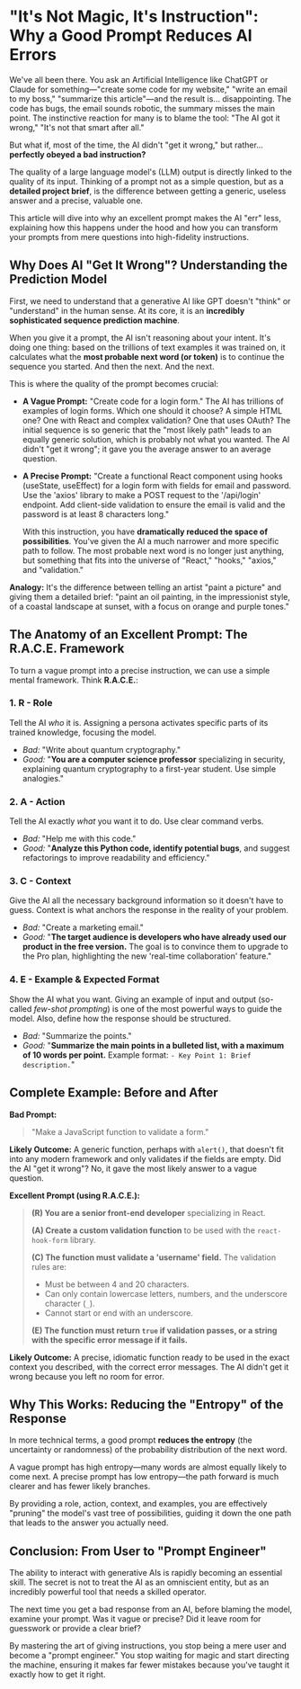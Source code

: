 # "It's Not Magic, It's Instruction": Why a Good Prompt Reduces AI Errors

We've all been there. You ask an Artificial Intelligence like ChatGPT or Claude for something—"create some code for my website," "write an email to my boss," "summarize this article"—and the result is... disappointing. The code has bugs, the email sounds robotic, the summary misses the main point. The instinctive reaction for many is to blame the tool: "The AI got it wrong," "It's not that smart after all."

But what if, most of the time, the AI didn't "get it wrong," but rather... **perfectly obeyed a bad instruction?**

The quality of a large language model's (LLM) output is directly linked to the quality of its input. Thinking of a prompt not as a simple question, but as a **detailed project brief**, is the difference between getting a generic, useless answer and a precise, valuable one.

This article will dive into why an excellent prompt makes the AI "err" less, explaining how this happens under the hood and how you can transform your prompts from mere questions into high-fidelity instructions.

## Why Does AI "Get It Wrong"? Understanding the Prediction Model

First, we need to understand that a generative AI like GPT doesn't "think" or "understand" in the human sense. At its core, it is an **incredibly sophisticated sequence prediction machine**.

When you give it a prompt, the AI isn't reasoning about your intent. It's doing one thing: based on the trillions of text examples it was trained on, it calculates what the **most probable next word (or token)** is to continue the sequence you started. And then the next. And the next.

This is where the quality of the prompt becomes crucial:

*   **A Vague Prompt:** "Create code for a login form." The AI has trillions of examples of login forms. Which one should it choose? A simple HTML one? One with React and complex validation? One that uses OAuth? The initial sequence is so generic that the "most likely path" leads to an equally generic solution, which is probably not what you wanted. The AI didn't "get it wrong"; it gave you the average answer to an average question.

*   **A Precise Prompt:** "Create a functional React component using hooks (useState, useEffect) for a login form with fields for email and password. Use the 'axios' library to make a POST request to the '/api/login' endpoint. Add client-side validation to ensure the email is valid and the password is at least 8 characters long."

    With this instruction, you have **dramatically reduced the space of possibilities**. You've given the AI a much narrower and more specific path to follow. The most probable next word is no longer just anything, but something that fits into the universe of "React," "hooks," "axios," and "validation."

**Analogy:** It's the difference between telling an artist "paint a picture" and giving them a detailed brief: "paint an oil painting, in the impressionist style, of a coastal landscape at sunset, with a focus on orange and purple tones."

## The Anatomy of an Excellent Prompt: The **R.A.C.E.** Framework

To turn a vague prompt into a precise instruction, we can use a simple mental framework. Think **R.A.C.E.**:

### 1. R - Role
Tell the AI *who* it is. Assigning a persona activates specific parts of its trained knowledge, focusing the model.
*   *Bad:* "Write about quantum cryptography."
*   *Good:* "**You are a computer science professor** specializing in security, explaining quantum cryptography to a first-year student. Use simple analogies."

### 2. A - Action
Tell the AI exactly *what* you want it to do. Use clear command verbs.
*   *Bad:* "Help me with this code."
*   *Good:* "**Analyze this Python code, identify potential bugs**, and suggest refactorings to improve readability and efficiency."

### 3. C - Context
Give the AI all the necessary background information so it doesn't have to guess. Context is what anchors the response in the reality of your problem.
*   *Bad:* "Create a marketing email."
*   *Good:* "**The target audience is developers who have already used our product in the free version.** The goal is to convince them to upgrade to the Pro plan, highlighting the new 'real-time collaboration' feature."

### 4. E - Example & Expected Format
Show the AI what you want. Giving an example of input and output (so-called *few-shot prompting*) is one of the most powerful ways to guide the model. Also, define how the response should be structured.
*   *Bad:* "Summarize the points."
*   *Good:* "**Summarize the main points in a bulleted list, with a maximum of 10 words per point.** Example format: `- Key Point 1: Brief description.`"

## Complete Example: Before and After

**Bad Prompt:**
> "Make a JavaScript function to validate a form."

**Likely Outcome:** A generic function, perhaps with `alert()`, that doesn't fit into any modern framework and only validates if the fields are empty. Did the AI "get it wrong"? No, it gave the most likely answer to a vague question.

**Excellent Prompt (using R.A.C.E.):**

> **(R) You are a senior front-end developer** specializing in React.
>
> **(A) Create a custom validation function** to be used with the `react-hook-form` library.
>
> **(C) The function must validate a 'username' field.** The validation rules are:
> *   Must be between 4 and 20 characters.
> *   Can only contain lowercase letters, numbers, and the underscore character (`_`).
> *   Cannot start or end with an underscore.
>
> **(E) The function must return `true` if validation passes, or a string with the specific error message if it fails.**

**Likely Outcome:** A precise, idiomatic function ready to be used in the exact context you described, with the correct error messages. The AI didn't get it wrong because you left no room for error.

## Why This Works: Reducing the "Entropy" of the Response

In more technical terms, a good prompt **reduces the entropy** (the uncertainty or randomness) of the probability distribution of the next word.

A vague prompt has high entropy—many words are almost equally likely to come next. A precise prompt has low entropy—the path forward is much clearer and has fewer likely branches.

By providing a role, action, context, and examples, you are effectively "pruning" the model's vast tree of possibilities, guiding it down the one path that leads to the answer you actually need.

## Conclusion: From User to "Prompt Engineer"

The ability to interact with generative AIs is rapidly becoming an essential skill. The secret is not to treat the AI as an omniscient entity, but as an incredibly powerful tool that needs a skilled operator.

The next time you get a bad response from an AI, before blaming the model, examine your prompt. Was it vague or precise? Did it leave room for guesswork or provide a clear brief?

By mastering the art of giving instructions, you stop being a mere user and become a "prompt engineer." You stop waiting for magic and start directing the machine, ensuring it makes far fewer mistakes because you've taught it exactly how to get it right.
